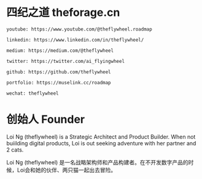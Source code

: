 # 四纪之道 theforage.cn

    youtube: https://www.youtube.com/@theflywheel.roadmap

    linkedin: https://www.linkedin.com/in/theflywheel/
    
    medium: https://medium.com/@theflywheel
    
    twitter: https://twitter.com/ai_flyingwheel
    
    github: https://github.com/theflywheel
    
    portfolio: https://muselink.cc/roadmap
    
    wechat: theflywheel

# 创始人 Founder

Loi Ng (theflywheel) is a Strategic Architect and Product Builder. When not buiilding digital products, Loi is out seeking adventure with her partner and 2 cats. 

Loi Ng (theflywheel) 是一名战略架构师和产品构建者。在不开发数字产品的时候，Loi会和她的伙伴、两只猫一起出去冒险。